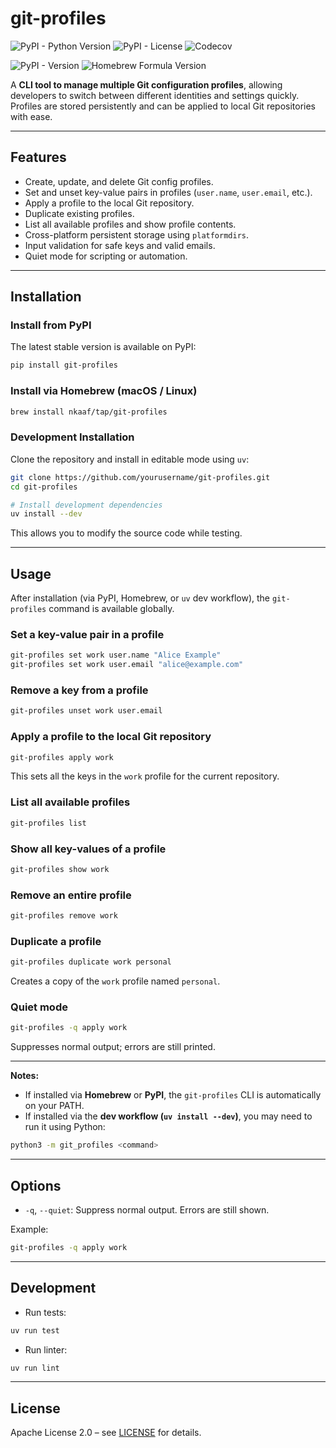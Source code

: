 # git-profiles

![PyPI - Python Version](https://img.shields.io/pypi/pyversions/git-profiles?style=for-the-badge)
![PyPI - License](https://img.shields.io/pypi/l/git-profiles?style=for-the-badge)
![Codecov](https://img.shields.io/codecov/c/github/nkaaf/git-profiles?style=for-the-badge)

![PyPI - Version](https://img.shields.io/pypi/v/git-profiles?style=for-the-badge)
![Homebrew Formula Version](https://img.shields.io/homebrew/v/git-profiles?style=for-the-badge)

A **CLI tool to manage multiple Git configuration profiles**, allowing developers to switch between
different identities and settings quickly. Profiles are stored persistently and can be applied to
local Git repositories with ease.

---

## Features

- Create, update, and delete Git config profiles.
- Set and unset key-value pairs in profiles (`user.name`, `user.email`, etc.).
- Apply a profile to the local Git repository.
- Duplicate existing profiles.
- List all available profiles and show profile contents.
- Cross-platform persistent storage using `platformdirs`.
- Input validation for safe keys and valid emails.
- Quiet mode for scripting or automation.

---

## Installation

### Install from PyPI

The latest stable version is available on PyPI:

```bash
pip install git-profiles
````

### Install via Homebrew (macOS / Linux)

```bash
brew install nkaaf/tap/git-profiles
```

### Development Installation

Clone the repository and install in editable mode using `uv`:

```bash
git clone https://github.com/yourusername/git-profiles.git
cd git-profiles

# Install development dependencies
uv install --dev
```

This allows you to modify the source code while testing.

---

## Usage

After installation (via PyPI, Homebrew, or `uv` dev workflow), the `git-profiles` command is
available globally.

### Set a key-value pair in a profile

```bash
git-profiles set work user.name "Alice Example"
git-profiles set work user.email "alice@example.com"
````

### Remove a key from a profile

```bash
git-profiles unset work user.email
```

### Apply a profile to the local Git repository

```bash
git-profiles apply work
```

This sets all the keys in the `work` profile for the current repository.

### List all available profiles

```bash
git-profiles list
```

### Show all key-values of a profile

```bash
git-profiles show work
```

### Remove an entire profile

```bash
git-profiles remove work
```

### Duplicate a profile

```bash
git-profiles duplicate work personal
```

Creates a copy of the `work` profile named `personal`.

### Quiet mode

```bash
git-profiles -q apply work
```

Suppresses normal output; errors are still printed.

---

**Notes:**

* If installed via **Homebrew** or **PyPI**, the `git-profiles` CLI is automatically on your PATH.
* If installed via the **dev workflow (`uv install --dev`)**, you may need to run it using Python:

```bash
python3 -m git_profiles <command>
```

---

## Options

* `-q`, `--quiet`: Suppress normal output. Errors are still shown.

Example:

```bash
git-profiles -q apply work
```

---

## Development

* Run tests:

```bash
uv run test
```

* Run linter:

```bash
uv run lint
```

---

## License

Apache License 2.0 – see [LICENSE](LICENSE) for details.
